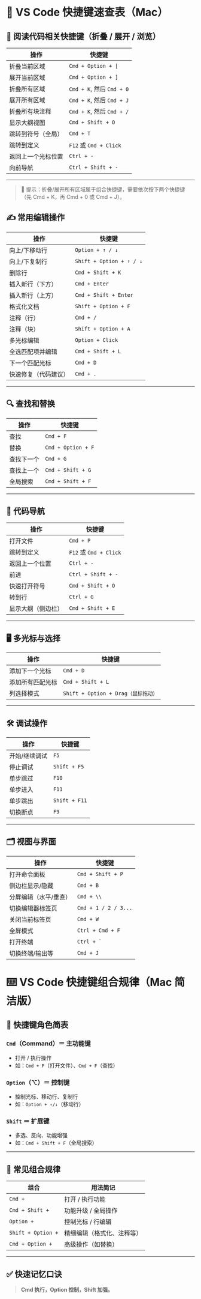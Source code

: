 # 🧠 VS Code 快捷键速查表（Mac）

## 📖 阅读代码相关快捷键（折叠 / 展开 / 浏览）

| 操作 | 快捷键 |
|------|--------|
| 折叠当前区域 | `Cmd + Option + [` |
| 展开当前区域 | `Cmd + Option + ]` |
| 折叠所有区域 | `Cmd + K`, 然后 `Cmd + 0` |
| 展开所有区域 | `Cmd + K`, 然后 `Cmd + J` |
| 折叠所有块注释 | `Cmd + K`, 然后 `Cmd + /` |
| 显示大纲视图 | `Cmd + Shift + O` |
| 跳转到符号（全局） | `Cmd + T` |
| 跳转到定义 | `F12` 或 `Cmd + Click` |
| 返回上一个光标位置 | `Ctrl + -` |
| 向前导航 | `Ctrl + Shift + -` |

---

> 📌 提示：折叠/展开所有区域属于组合快捷键，需要依次按下两个快捷键（先 Cmd + K，再 Cmd + 0 或 Cmd + J）。

## ✍️ 常用编辑操作

| 操作         | 快捷键                      |
| ---------- | ------------------------ |
| 向上/下移动行    | `Option + ↑ / ↓`         |
| 向上/下复制行    | `Shift + Option + ↑ / ↓` |
| 删除行        | `Cmd + Shift + K`        |
| 插入新行（下方）   | `Cmd + Enter`            |
| 插入新行（上方）   | `Cmd + Shift + Enter`    |
| 格式化文档      | `Shift + Option + F`     |
| 注释（行）      | `Cmd + /`                |
| 注释（块）      | `Shift + Option + A`     |
| 多光标编辑      | `Option + Click`         |
| 全选匹配项并编辑   | `Cmd + Shift + L`        |
| 下一个匹配光标    | `Cmd + D`                |
| 快速修复（代码建议） | `Cmd + .`                |

---

## 🔍 查找和替换

| 操作    | 快捷键                |
| ----- | ------------------ |
| 查找    | `Cmd + F`          |
| 替换    | `Cmd + Option + F` |
| 查找下一个 | `Cmd + G`          |
| 查找上一个 | `Cmd + Shift + G`  |
| 全局搜索  | `Cmd + Shift + F`  |

---

## 🧭 代码导航

| 操作        | 快捷键                   |
| --------- | --------------------- |
| 打开文件      | `Cmd + P`             |
| 跳转到定义     | `F12` 或 `Cmd + Click` |
| 返回上一个位置   | `Ctrl + -`            |
| 前进        | `Ctrl + Shift + -`    |
| 快速打开符号    | `Cmd + Shift + O`     |
| 转到行       | `Ctrl + G`            |
| 显示大纲（侧边栏） | `Cmd + Shift + E`     |

---

## 🖥️ 多光标与选择

| 操作       | 快捷键                           |
| -------- | ----------------------------- |
| 添加下一个光标  | `Cmd + D`                     |
| 添加所有匹配光标 | `Cmd + Shift + L`             |
| 列选择模式    | `Shift + Option + Drag（鼠标拖动）` |

---

## 🛠️ 调试操作

| 操作      | 快捷键           |
| ------- | ------------- |
| 开始/继续调试 | `F5`          |
| 停止调试    | `Shift + F5`  |
| 单步跳过    | `F10`         |
| 单步进入    | `F11`         |
| 单步跳出    | `Shift + F11` |
| 切换断点    | `F9`          |

---

## 🗂️ 视图与界面

| 操作          | 快捷键                  |
| ----------- | -------------------- |
| 打开命令面板      | `Cmd + Shift + P`    |
| 侧边栏显示/隐藏    | `Cmd + B`            |
| 分屏编辑（水平/垂直） | `Cmd + \\`           |
| 切换编辑器标签页    | `Cmd + 1 / 2 / 3...` |
| 关闭当前标签页     | `Cmd + W`            |
| 全屏模式        | `Ctrl + Cmd + F`     |
| 打开终端        | `` Ctrl + ` ``       |
| 切换终端/输出等    | `Cmd + J`            |
# ⌨️ VS Code 快捷键组合规律（Mac 简洁版）

## 🔑 快捷键角色简表

### `Cmd`（Command）＝ **主功能键**
- 打开 / 执行操作  
- 如：`Cmd + P`（打开文件）、`Cmd + F`（查找）

### `Option`（⌥）＝ **控制键**
- 控制光标、移动行、复制行  
- 如：`Option + ↑/↓`（移动行）

### `Shift` ＝ **扩展键**
- 多选、反向、功能增强  
- 如：`Cmd + Shift + F`（全局搜索）

---

## 🔀 常见组合规律

| 组合 | 用法简记 |
|------|----------|
| `Cmd +` | 打开 / 执行功能 |
| `Cmd + Shift +` | 功能升级 / 全局操作 |
| `Option +` | 控制光标 / 行编辑 |
| `Shift + Option +` | 精细编辑（格式化、注释等） |
| `Cmd + Option +` | 高级操作（如替换） |

---

## ✅ 快速记忆口诀

> **Cmd 执行，Option 控制，Shift 加强。**